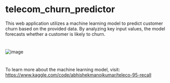 # telecom_churn_predictor

This web application utilizes a machine learning model to predict customer churn based on the provided data. By analyzing key input values, the model forecasts whether a customer is likely 
to churn.

#
![image](https://github.com/user-attachments/assets/93d35b95-d9c1-4c65-bbac-f5e8c83aebad)
#

To learn more about the machine learning model, visit:
https://www.kaggle.com/code/abhishekmanojkumar/teleco-95-recall
